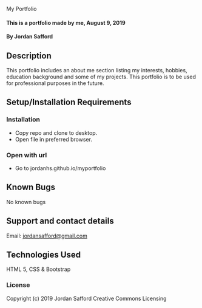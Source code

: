 My Portfolio

#### This is a portfolio made by me, August 9, 2019

#### By Jordan Safford

## Description

This portfolio includes an about me section listing my interests, hobbies, education background and some of my projects. This portfolio is to be used for professional purposes in the future.

## Setup/Installation Requirements

### Installation

* Copy repo and clone to desktop.
* Open file in preferred browser.

### Open with url

* Go to jordanhs.github.io/myportfolio


## Known Bugs

No known bugs

## Support and contact details

Email: jordansafford@gmail.com

## Technologies Used

HTML 5, CSS & Bootstrap

### License


Copyright (c) 2019 Jordan Safford Creative Commons Licensing 
